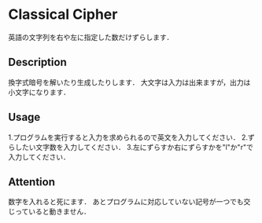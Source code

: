 Classical Cipher
===
英語の文字列を右や左に指定した数だけずらします．

## Description
換字式暗号を解いたり生成したりします．
大文字は入力は出来ますが，出力は小文字になります．

## Usage
1.プログラムを実行すると入力を求められるので英文を入力してください．
2.ずらしたい文字数を入力してください．
3.左にずらすか右にずらすかを"l"か"r"で入力してください．

## Attention
数字を入れると死にます．
あとプログラムに対応していない記号が一つでも交じっていると動きません．
